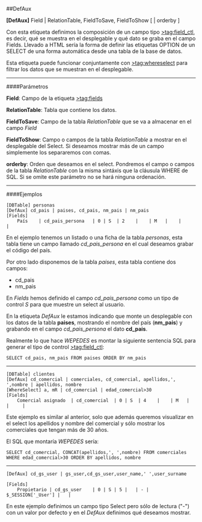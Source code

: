 ##DefAux

**[DefAux]** Field | RelationTable, FieldToSave, FieldToShow [ | orderby ]

Con esta etiqueta definimos la composición de un campo tipo [>tag:field_ctl](Select), es decir, qué se muestra en el desplegable y qué dato se graba en el campo Fields.
Llevado a HTML sería la forma de definir las etiquetas OPTION de un SELECT de una forma automática desde una tabla de la base de datos.

Esta etiqueta puede funcionar conjuntamente con [>tag:whereselect]([WhereSelect]) para filtrar los datos que se muestran en el desplegable.

- - -

####Parámetros

**Field**:
	Campo de la etiqueta [>tag:fields](Fields)

**RelationTable**:
	Tabla que contiene los datos.
    
**FieldToSave**:
	Campo de la tabla *RelationTable* que se va a almacenar en el campo *Field*
    
**FieldToShow**:
	Campo o campos de la tabla *RelationTable* a mostrar en el desplegable del Select.
    Si deseamos mostrar más de un campo simplemente los separaremos con comas.
    
**orderby**:
	Orden que deseamos en el select. Pondremos el campo o campos de la tabla *RelationTable* con la misma sintáxis que la cláusula WHERE de SQL. Si se omite este parámetro no se hará ninguna ordenación.

- - -

####Ejemplos

```
[DBTable] personas
[DefAux] cd_pais | paises, cd_pais, nm_pais | nm_pais
[Fields]
    País	| cd_pais_persona	| 0 | S  | 2	|    | M   |	|     | 
```

En el ejemplo tenemos un listado o una ficha de la tabla *personas*, esta tabla tiene un campo llamado *cd_pais_persona* en el cual deseamos grabar el código del país.

Por otro lado disponemos de la tabla *paises*, esta tabla contiene dos campos:
- cd_pais
- nm_pais

En *Fields* hemos definido el campo *cd_pais_persona* como un tipo de control *S* para que muestre un select al usuario.

En la etiqueta *DefAux* le estamos indicando que monte un desplegable con los datos de la tabla **paises**, mostrando el nombre del país (**nm_pais**) y grabando en el campo *cd_pais_persona* el dato **cd_pais**.

Realmente lo que hace *WEPEDES* es montar la siguiente sentencia SQL para generar el tipo de control [>tag:field_ctl](Select):

	SELECT cd_pais, nm_pais FROM paises ORDER BY nm_pais


- - -
```
[DBTable] clientes
[DefAux] cd_comercial | comerciales, cd_comercial, apellidos,', ',nombre | apellidos, nombre
[WhereSelect] a, mR | cd_comercial | edad_comercial>30
[Fields]
    Comercial asignado	| cd_comercial	| 0 | S  | 4	|    | M   |	|     | 
```

Este ejemplo es similar al anterior, solo que además queremos visualizar en el select los apellidos y nombre del comercial y sólo mostrar los comerciales que tengan más de 30 años.

El SQL que montaría *WEPEDES* sería:

	SELECT cd_comercial, CONCAT(apellidos,', ',nombre) FROM comerciales WHERE edad_comercial>30 ORDER BY apellidos, nombre

- - -
```
[DefAux] cd_gs_user | gs_user,cd_gs_user,user_name,' ',user_surname

[Fields]
	Propietario	| cd_gs_user	| 0 | S | 5 |	| - | $_SESSION['_User'] |   | 

```
En este ejemplo definimos un campo tipo Select pero sólo de lectura ("-") con un valor por defecto y en el *DefAux* definimos qué deseamos mostrar.




